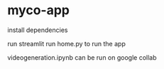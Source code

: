 # myco-app

install dependencies

run streamlit run home.py to run the app

videogeneration.ipynb can be run on google collab 
